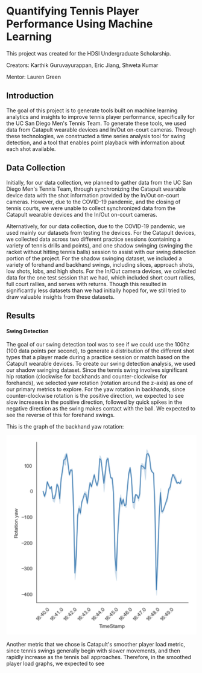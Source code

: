 # Quantifying Tennis Player Performance Using Machine Learning

This project was created for the HDSI Undergraduate Scholarship. 

Creators: Karthik Guruvayurappan, Eric Jiang, Shweta Kumar

Mentor: Lauren Green

## Introduction

The goal of this project is to generate tools built on machine learning analytics and insights to improve tennis player performance, specifically for the
UC San Diego Men's Tennis Team. To generate these tools, we used data from Catapult wearable devices and In/Out on-court cameras. Through these technologies,
we constructed a time series analysis tool for swing detection, and a tool that enables point playback with information about each shot available. 

## Data Collection

Initially, for our data collection, we planned to gather data from the UC San Diego Men's Tennis Team, through synchronizing the Catapult wearable device data with the shot information provided by the In/Out on-court cameras. However, due to the COVID-19 pandemic, and the closing of tennis courts, we were unable to collect synchronized data from the Catapult wearable devices and the In/Out on-court cameras. 

Alternatively, for our data collection, due to the COVID-19 pandemic, we used mainly our datasets from testing the devices. For the Catapult devices, we collected data across two different practice sessions (containing a variety of tennis drills and points), and one shadow swinging (swinging the racket without hitting tennis balls) session to assist with our swing detection portion of the project. For the shadow swinging dataset, we included a variety of forehand and backhand swings, including slices, approach shots, low shots, lobs, and high shots. For the In/Out camera devices, we collected data for the one test session that we had, which included short court rallies, full court rallies, and serves with returns. Though this resulted in significantly less datasets than we had initially hoped for, we  still tried to draw valuable insights from these datasets. 

## Results

#### Swing Detection

The goal of our swing detection tool was to see if we could use the 100hz (100 data points per second), to generate a distribution of the different shot types that a player made during a practice session or match based on the Catapult wearable devices. To create our swing detection analysis, we used our shadow swinging dataset. Since the tennis swing involves significant hip rotation (clockwise for backhands and counter-clockwise for forehands), we selected yaw rotation (rotation around the z-axis) as one of our primary metrics to explore. For the yaw rotation in backhands, since counter-clockwise rotation is the positive direction, we expected to see slow increases in the positive direction, followed by quick spikes in the negative direction as the swing makes contact with the ball. We expected to see the reverse of this for forehand swings. 

This is the graph of the backhand yaw rotation:

![backhand timestamp vs. yaw_rotation](/Results/backhand_yaw_rotation.png)

Another metric that we chose is Catapult's smoother player load metric, since tennis swings generally begin with slower movements, and then rapidly increase as the tennis ball approaches. Therefore, in the smoothed player load graphs, we expected to see 
